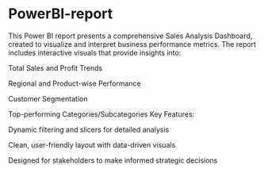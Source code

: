 # PowerBI-report

This Power BI report presents a comprehensive Sales Analysis Dashboard, created to visualize and interpret business performance metrics. The report includes interactive visuals that provide insights into:

Total Sales and Profit Trends

Regional and Product-wise Performance

Customer Segmentation

Top-performing Categories/Subcategories
 Key Features:

Dynamic filtering and slicers for detailed analysis

Clean, user-friendly layout with data-driven visuals

Designed for stakeholders to make informed strategic decisions
